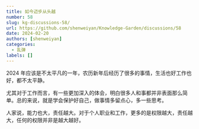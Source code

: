 ```yaml
---
title: 如今迈步从头越
number: 58
slug: kg-discussions-58/
url: https://github.com/shenweiyan/Knowledge-Garden/discussions/58
date: 2024-02-20
authors: [shenweiyan]
categories: 
  - 乱弹
labels: []
---
```


2024 年应该是不太平凡的一年，农历新年后经历了很多的事情，生活也好工作也好，都不太平静。

<!-- more -->

尤其对于工作而言，有一些更加深入的体会，明白很多人和事都并非表面那么简单。总的来说，就是学会保护好自己，做事情多留点心，多一些思考。

人家说，能力也大，责任越大。对于个人职业和工作，更多的是权限越大，责任越大，任何的权限并非是越大越好。

<script src="https://giscus.app/client.js"
	data-repo="shenweiyan/Knowledge-Garden"
	data-repo-id="R_kgDOKgxWlg"
	data-mapping="number"
	data-term="58"
	data-reactions-enabled="1"
	data-emit-metadata="0"
	data-input-position="bottom"
	data-theme="light"
	data-lang="zh-CN"
	crossorigin="anonymous"
	async>
</script>
